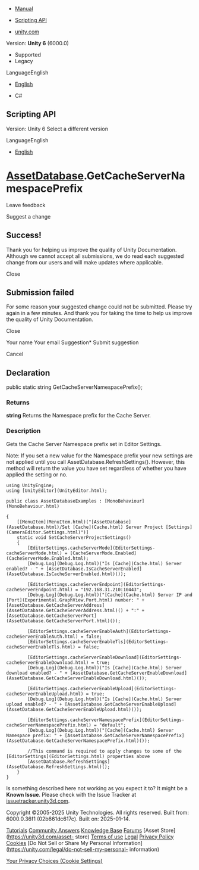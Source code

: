 [ ]()

  * [Manual](../Manual/index.html)
  * [Scripting API](../ScriptReference/index.html)

  * [unity.com](https://unity.com/)

Version: **Unity 6** (6000.0)

  * Supported
  * Legacy

LanguageEnglish

  * [English]()

  * C#

[ ](https://docs.unity3d.com)

## Scripting API

Version: Unity 6 Select a different version

LanguageEnglish

  * [English]()

#  [AssetDatabase](AssetDatabase.html).GetCacheServerNamespacePrefix

Leave feedback

Suggest a change

## Success!

Thank you for helping us improve the quality of Unity Documentation. Although
we cannot accept all submissions, we do read each suggested change from our
users and will make updates where applicable.

Close

## Submission failed

For some reason your suggested change could not be submitted. Please <a>try
again</a> in a few minutes. And thank you for taking the time to help us
improve the quality of Unity Documentation.

Close

Your name Your email Suggestion* Submit suggestion

Cancel

[ ]()

## Declaration

public static string GetCacheServerNamespacePrefix();

### Returns

**string** Returns the Namespace prefix for the Cache Server.

### Description

Gets the Cache Server Namespace prefix set in Editor Settings.

Note: If you set a new value for the Namespace prefix your new settings are
not applied until you call AssetDatabase.RefreshSettings(). However, this
method will return the value you have set regardless of whether you have
applied the setting or no.

    
    
    using UnityEngine;
    using [UnityEditor](UnityEditor.html);  
      
    public class AssetDatabaseExamples : [MonoBehaviour](MonoBehaviour.html)  
      
    {
        [[MenuItem](MenuItem.html)("[AssetDatabase](AssetDatabase.html)/Set [Cache](Cache.html) Server Project [Settings](CameraEditor.Settings.html)")]
        static void SetCacheServerProjectSettings()
        {
            [EditorSettings.cacheServerMode](EditorSettings-cacheServerMode.html) = [CacheServerMode.Enabled](CacheServerMode.Enabled.html);
            [Debug.Log](Debug.Log.html)("Is [Cache](Cache.html) Server enabled? - " + [AssetDatabase.IsCacheServerEnabled](AssetDatabase.IsCacheServerEnabled.html)());  
      
            [EditorSettings.cacheServerEndpoint](EditorSettings-cacheServerEndpoint.html) = "192.168.31.210:10443";
            [Debug.Log](Debug.Log.html)("[Cache](Cache.html) Server IP and [Port](Experimental.GraphView.Port.html) number: " + [AssetDatabase.GetCacheServerAddress](AssetDatabase.GetCacheServerAddress.html)() + ":" + [AssetDatabase.GetCacheServerPort](AssetDatabase.GetCacheServerPort.html)());  
      
            [EditorSettings.cacheServerEnableAuth](EditorSettings-cacheServerEnableAuth.html) = false;
            [EditorSettings.cacheServerEnableTls](EditorSettings-cacheServerEnableTls.html) = false;  
      
            [EditorSettings.cacheServerEnableDownload](EditorSettings-cacheServerEnableDownload.html) = true;
            [Debug.Log](Debug.Log.html)("Is [Cache](Cache.html) Server download enabled? - " + [AssetDatabase.GetCacheServerEnableDownload](AssetDatabase.GetCacheServerEnableDownload.html)());  
      
            [EditorSettings.cacheServerEnableUpload](EditorSettings-cacheServerEnableUpload.html) = true;
            [Debug.Log](Debug.Log.html)("Is [Cache](Cache.html) Server upload enabled? - " + [AssetDatabase.GetCacheServerEnableUpload](AssetDatabase.GetCacheServerEnableUpload.html)());  
      
            [EditorSettings.cacheServerNamespacePrefix](EditorSettings-cacheServerNamespacePrefix.html) = "default";
            [Debug.Log](Debug.Log.html)("[Cache](Cache.html) Server Namespace prefix: " + [AssetDatabase.GetCacheServerNamespacePrefix](AssetDatabase.GetCacheServerNamespacePrefix.html)());  
      
            //This command is required to apply changes to some of the [EditorSettings](EditorSettings.html) properties above
            [AssetDatabase.RefreshSettings](AssetDatabase.RefreshSettings.html)();
        }
    }

Is something described here not working as you expect it to? It might be a
**Known Issue**. Please check with the Issue Tracker at
[issuetracker.unity3d.com](https://issuetracker.unity3d.com).

Copyright ©2005-2025 Unity Technologies. All rights reserved. Built from:
6000.0.36f1 (02b661dc617c). Built on: 2025-01-14.

[Tutorials](https://unity3d.com/learn) [Community
Answers](https://answers.unity3d.com) [Knowledge
Base](https://support.unity3d.com/hc/en-us)
[Forums](https://forum.unity3d.com) [Asset Store](https://unity3d.com/asset-
store) [Terms of use](https://docs.unity3d.com/Manual/TermsOfUse.html)
[Legal](https://unity.com/legal) [Privacy
Policy](https://unity.com/legal/privacy-policy)
[Cookies](https://unity.com/legal/cookie-policy) [Do Not Sell or Share My
Personal Information](https://unity.com/legal/do-not-sell-my-personal-
information)

[Your Privacy Choices (Cookie Settings)](javascript:void\(0\);)

